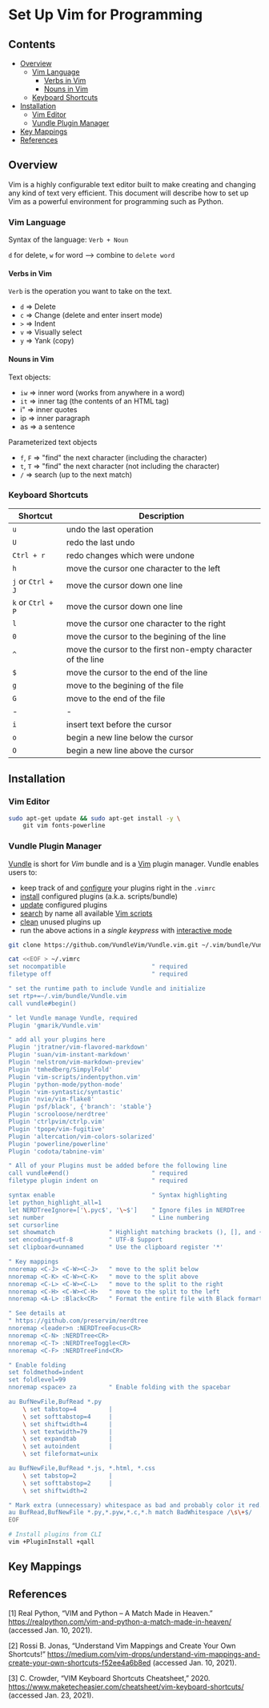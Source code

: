 # Set Up Vim for Programming <!-- omit in toc -->

## Contents <!-- omit in toc -->

- [Overview](#overview)
  - [Vim Language](#vim-language)
    - [Verbs in Vim](#verbs-in-vim)
    - [Nouns in Vim](#nouns-in-vim)
  - [Keyboard Shortcuts](#keyboard-shortcuts)
- [Installation](#installation)
  - [Vim Editor](#vim-editor)
  - [Vundle Plugin Manager](#vundle-plugin-manager)
- [Key Mappings](#key-mappings)
- [References](#references)

## Overview

Vim is a highly configurable text editor built to make creating and changing any kind of text very efficient.
This document will describe how to set up Vim as a powerful environment for programming such as Python.

### Vim Language

Syntax of the language: `Verb + Noun`

`d` for delete, `w` for word
--> combine to `delete word`

#### Verbs in Vim

`Verb` is the operation you want to take on the text.

- `d` => Delete
- `c` => Change (delete and enter insert mode)
- `>` => Indent
- `v` => Visually select
- `y` => Yank (copy)

#### Nouns in Vim

Text objects:

- `iw` => inner word (works from anywhere in a word)
- `it` => inner tag (the contents of an HTML tag)
- i" => inner quotes
- ip => inner paragraph
- as => a sentence

Parameterized text objects

- `f`, `F` => "find" the next character (including the character)
- `t`, `T` => "find" the next character (not including the character)
- `/` => search (up to the next match)

### Keyboard Shortcuts

| Shortcut          | Description                                                  |
| ----------------- | ------------------------------------------------------------ |
| `u`               | undo the last operation                                      |
| `U`               | redo the last undo                                           |
| `Ctrl + r`        | redo changes which were undone                               |
| `h`               | move the cursor one character to the left                    |
| `j` or `Ctrl + J` | move the cursor down one line                                |
| `k` or `Ctrl + P` | move the cursor down one line                                |
| `l`               | move the cursor one character to the right                   |
| `0`               | move the cursor to the begining of the line                  |
| `^`               | move the cursor to the first non-empty character of the line |
| `$`               | move the cursor to the end of the line                       |
| `g`               | move to the begining of the file                             |
| `G`               | move to the end of the file                                  |
| -                 | -                                                            |
| `i`               | insert text before the cursor                                |
| `o`               | begin a new line below the cursor                            |
| `O`               | begin a new line above the cursor                            |

## Installation

### Vim Editor

```bash
sudo apt-get update && sudo apt-get install -y \
    git vim fonts-powerline
```

### Vundle Plugin Manager

[Vundle](https://github.com/VundleVim/Vundle.vim) is short for _Vim_ bundle
and is a [Vim](http://www.vim.org/) plugin manager. Vundle enables users to:

- keep track of and [configure](https://github.com/VundleVim/Vundle.vim/blob/v0.10.2/doc/vundle.txt#L126-L233) your plugins right in the `.vimrc`
- [install](https://github.com/VundleVim/Vundle.vim/blob/v0.10.2/doc/vundle.txt#L234-L254) configured plugins (a.k.a. scripts/bundle)
- [update](https://github.com/VundleVim/Vundle.vim/blob/v0.10.2/doc/vundle.txt#L255-L265) configured plugins
- [search](https://github.com/VundleVim/Vundle.vim/blob/v0.10.2/doc/vundle.txt#L266-L295) by name all available [Vim scripts](http://vim-scripts.org/vim/scripts.html)
- [clean](https://github.com/VundleVim/Vundle.vim/blob/v0.10.2/doc/vundle.txt#L303-L318) unused plugins up
- run the above actions in a _single keypress_ with [interactive mode](https://github.com/VundleVim/Vundle.vim/blob/v0.10.2/doc/vundle.txt#L319-L360)

```bash
git clone https://github.com/VundleVim/Vundle.vim.git ~/.vim/bundle/Vundle.vim

cat <<EOF > ~/.vimrc
set nocompatible                        " required
filetype off                            " required

" set the runtime path to include Vundle and initialize
set rtp+=~/.vim/bundle/Vundle.vim
call vundle#begin()

" let Vundle manage Vundle, required
Plugin 'gmarik/Vundle.vim'

" add all your plugins here
Plugin 'jtratner/vim-flavored-markdown'
Plugin 'suan/vim-instant-markdown'
Plugin 'nelstrom/vim-markdown-preview'
Plugin 'tmhedberg/SimpylFold'
Plugin 'vim-scripts/indentpython.vim'
Plugin 'python-mode/python-mode'
Plugin 'vim-syntastic/syntastic'
Plugin 'nvie/vim-flake8'
Plugin 'psf/black', {'branch': 'stable'}
Plugin 'scrooloose/nerdtree'
Plugin 'ctrlpvim/ctrlp.vim'
Plugin 'tpope/vim-fugitive'
Plugin 'altercation/vim-colors-solarized'
Plugin 'powerline/powerline'
Plugin 'codota/tabnine-vim'

" All of your Plugins must be added before the following line
call vundle#end()                       " required
filetype plugin indent on               " required

syntax enable                           " Syntax highlighting
let python_highlight_all=1
let NERDTreeIgnore=['\.pyc$', '\~$']    " Ignore files in NERDTree
set number                              " Line numbering
set cursorline
set showmatch               " Highlight matching brackets (), [], and {}
set encoding=utf-8          " UTF-8 Support
set clipboard=unnamed       " Use the clipboard register '*'

" Key mappings
nnoremap <C-J> <C-W><C-J>   " move to the split below
nnoremap <C-K> <C-W><C-K>   " move to the split above
nnoremap <C-L> <C-W><C-L>   " move to the split to the right
nnoremap <C-H> <C-W><C-H>   " move to the split to the left
nnoremap <A-L> :Black<CR>   " Format the entire file with Black formarter

" See details at
" https://github.com/preservim/nerdtree
nnoremap <leader>n :NERDTreeFocus<CR>
nnoremap <C-N> :NERDTree<CR>
nnoremap <C-T> :NERDTreeToggle<CR>
nnoremap <C-F> :NERDTreeFind<CR>

" Enable folding
set foldmethod=indent
set foldlevel=99
nnoremap <space> za         " Enable folding with the spacebar

au BufNewFile,BufRead *.py
    \ set tabstop=4         |
    \ set softtabstop=4     |
    \ set shiftwidth=4      |
    \ set textwidth=79      |
    \ set expandtab         |
    \ set autoindent        |
    \ set fileformat=unix

au BufNewFile,BufRead *.js, *.html, *.css
    \ set tabstop=2         |
    \ set softtabstop=2     |
    \ set shiftwidth=2

" Mark extra (unnecessary) whitespace as bad and probably color it red.
au BufRead,BufNewFile *.py,*.pyw,*.c,*.h match BadWhitespace /\s\+$/
EOF

# Install plugins from CLI
vim +PluginInstall +qall
```

## Key Mappings

## References

[1] Real Python, “VIM and Python – A Match Made in Heaven.” https://realpython.com/vim-and-python-a-match-made-in-heaven/ (accessed Jan. 10, 2021).

[2] Rossi B. Jonas, “Understand Vim Mappings and Create Your Own Shortcuts!” https://medium.com/vim-drops/understand-vim-mappings-and-create-your-own-shortcuts-f52ee4a6b8ed (accessed Jan. 10, 2021).

[3] C. Crowder, “VIM Keyboard Shortcuts Cheatsheet,” 2020. https://www.maketecheasier.com/cheatsheet/vim-keyboard-shortcuts/ (accessed Jan. 23, 2021).
